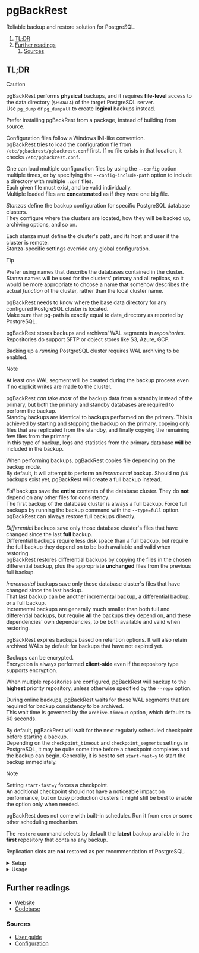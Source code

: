 # pgBackRest

Reliable backup and restore solution for PostgreSQL.

1. [TL;DR](#tldr)
1. [Further readings](#further-readings)
   1. [Sources](#sources)

## TL;DR

> [!caution]
> pgBackRest performs **physical** backups, and it requires **file-level** access to the data directory (`$PGDATA`) of
> the target PostgreSQL server.<br/>
> Use `pg_dump` or `pg_dumpall` to create **logical** backups instead.

Prefer installing pgBackRest from a package, instead of building from source.

Configuration files follow a Windows INI-like convention.<br/>
pgBackRest tries to load the configuration file from `/etc/pgbackrest/pgbackrest.conf` first. If no file exists in that
location, it checks `/etc/pgbackrest.conf`.

One can load multiple configuration files by using the `--config` option multiple times, or by specifying the
`--config-include-path` option to include a directory with multiple `.conf` files.<br/>
Each given file must exist, and be valid individually.<br/>
Multiple loaded files are **concatenated** as if they were one big file.

_Stanzas_ define the backup configuration for specific PostgreSQL database clusters.<br/>
They configure where the clusters are located, how they will be backed up, archiving options, and so on.

Each stanza must define the cluster's path, and its host and user if the cluster is remote.<br/>
Stanza-specific settings override any global configuration.

> [!tip]
> Prefer using names that describe the databases contained in the cluster.<br/>
> Stanza names will be used for the clusters' primary and all replicas, so it would be more appropriate to choose a name
> that somehow describes the actual _function_ of the cluster, rather than the local cluster name.

pgBackRest needs to know where the base data directory for any configured PostgreSQL cluster is located.<br/>
Make sure that pg-path is exactly equal to data_directory as reported by PostgreSQL.

pgBackRest stores backups and archives' WAL segments in _repositories_.<br/>
Repositories do support SFTP or object stores like S3, Azure, GCP.

Backing up a _running_ PostgreSQL cluster requires WAL archiving to be enabled.

> [!note]
> At least one WAL segment will be created during the backup process even if no explicit writes are made to the cluster.

pgBackRest _can_ take _most_ of the backup data from a standby instead of the primary, but both the primary and standby
databases are required to perform the backup.<br/>
Standby backups are identical to backups performed on the primary. This is achieved by starting and stopping the backup
on the primary, copying only files that are replicated from the standby, and finally copying the remaining few files
from the primary.<br/>
In this type of backup, logs and statistics from the primary database **will** be included in the backup.

When performing backups, pgBackRest copies file depending on the backup mode.<br/>
By default, it will attempt to perform an _incremental_ backup. Should no _full_ backups exist yet, pgBackRest will
create a full backup instead.

_Full_ backups save the **entire** contents of the database cluster. They do **not** depend on any other files for
consistency.<br/>
The first backup of the database cluster is always a full backup. Force full backups by running the backup command with
the `--type=full` option.<br/>
pgBackRest can always restore full backups directly.

_Differential_ backups save only those database cluster's files that have changed since the last **full** backup.<br/>
Differential backups require less disk space than a full backup, but require the full backup they depend on to be both
available and valid when restoring.<br/>
pgBackRest restores differential backups by copying the files in the chosen differential backup, plus the appropriate
**unchanged** files from the previous full backup.

_Incremental_ backups save only those database cluster's files that have changed since the last backup.<br/>
That last backup can be another incremental backup, a differential backup, or a full backup.<br/>
Incremental backups are generally much smaller than both full and differential backups, but require **all** the backups
they depend on, **and** these dependencies' own dependencies, to be both available and valid when restoring.

pgBackRest expires backups based on retention options. It will also retain archived WALs by default for backups that
have not expired yet.

Backups can be encrypted.<br/>
Encryption is always performed **client-side** even if the repository type supports encryption.

When multiple repositories are configured, pgBackRest will backup to the **highest** priority repository, unless
otherwise specified by the `--repo` option.

During online backups, pgBackRest waits for those WAL segments that are required for backup consistency to be
archived.<br/>
This wait time is governed by the `archive-timeout` option, which defaults to 60 seconds.

By default, pgBackRest will wait for the next regularly scheduled checkpoint before starting a backup.<br/>
Depending on the `checkpoint_timeout` and `checkpoint_segments` settings in PostgreSQL, it may be quite some time before
a checkpoint completes and the backup can begin. Generally, it is best to set `start-fast=y` to start the backup
immediately.

> [!note]
> Setting `start-fast=y` forces a checkpoint.<br/>
> An additional checkpoint should not have a noticeable impact on performance, but on busy production clusters it might
> still be best to enable the option only when needed.

pgBackRest does not come with built-in scheduler. Run it from `cron` or some other scheduling mechanism.

The `restore` command selects by default the **latest** backup available in the **first** repository that contains any
backup.

Replication slots are **not** restored as per recommendation of PostgreSQL.

<details>
  <summary>Setup</summary>

```sh
# Install
brew install 'pgbackrest'

# Validate the configuration
# Give configuration files as option using their *absolute* path, or also use '--config-path'
pgbackrest check
pgbackrest check --config-path "$PWD"
pgbackrest --config-include-path '/opt/homebrew/etc/pgbackrest' check
pgbackrest --config "$PWD/pgBackRest.conf" --log-level-console 'debug' check
```

</details>

<details>
  <summary>Usage</summary>

```sh
# Get help
pgbackrest help
pgbackrest --help

# Show logs on the CLI
pgbackrest … --log-level-console='info'
pgbackrest … --log-level-console 'debug'

# Create stanzas
pgbackrest … --stanza 'prod-app' stanza-create
```

</details>

<!-- Uncomment if used
<details>
  <summary>Real world use cases</summary>

```sh
```

</details>
-->

## Further readings

- [Website]
- [Codebase]

### Sources

- [User guide][user guide rhel]
- [Configuration]

<!--
  Reference
  ═╬═Time══
  -->

<!-- In-article sections -->
<!-- Knowledge base -->
<!-- Files -->
<!-- Upstream -->
[Codebase]: https://github.com/pgbackrest/pgbackrest
[Configuration]: https://pgbackrest.org/configuration.html
[User guide rhel]: https://pgbackrest.org/user-guide-rhel.html
[Website]: https://pgbackrest.org/

<!-- Others -->
